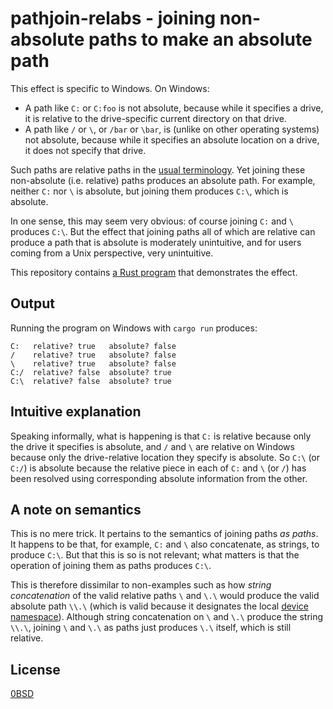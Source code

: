 # pathjoin-relabs - joining non-absolute paths to make an absolute path

This effect is specific to Windows. On Windows:

- A path like `C:` or `C:foo` is not absolute, because while it specifies a drive, it is relative to the drive-specific current directory on that drive.
- A path like `/` or `\`, or `/bar` or `\bar`, is (unlike on other operating systems) not absolute, because while it specifies an absolute location on a drive, it does not specify that drive.

Such paths are relative paths in the [usual terminology](https://learn.microsoft.com/en-us/dotnet/standard/io/file-path-formats#traditional-dos-paths). Yet joining these non-absolute (i.e. relative) paths produces an absolute path. For example, neither `C:` nor `\` is absolute, but joining them produces `C:\`, which is absolute.

In one sense, this may seem very obvious: of course joining `C:` and `\` produces `C:\`. But the effect that joining paths all of which are relative can produce a path that is absolute is moderately unintuitive, and for users coming from a Unix perspective, very unintuitive.

This repository contains [a Rust program](src/main.rs) that demonstrates the effect.

## Output

Running the program on Windows with `cargo run` produces:

```text
C:   relative? true   absolute? false
/    relative? true   absolute? false
\    relative? true   absolute? false
C:/  relative? false  absolute? true
C:\  relative? false  absolute? true
```

## Intuitive explanation

Speaking informally, what is happening is that `C:` is relative because only the drive it specifies is absolute, and `/` and `\` are relative on Windows because only the drive-relative location they specify is absolute. So `C:\` (or `C:/`) is absolute because the relative piece in each of `C:` and `\` (or `/`) has been resolved using corresponding absolute information from the other.

## A note on semantics

This is no mere trick. It pertains to the semantics of joining paths *as paths*. It happens to be that, for example, `C:` and `\` also concatenate, as strings, to produce `C:\`. But that this is so is not relevant; what matters is that the operation of joining them as paths produces `C:\`.

This is therefore dissimilar to non-examples such as how *string concatenation* of the valid relative paths `\` and `\.\` would produce the valid absolute path `\\.\` (which is valid because it designates the local [device namespace](https://learn.microsoft.com/en-us/dotnet/standard/io/file-path-formats#dos-device-paths)). Although string concatenation on `\` and `\.\` produce the string `\\.\`, joining `\` and `\.\` as paths just produces `\.\` itself, which is still relative.

## License

[0BSD](LICENSE)
